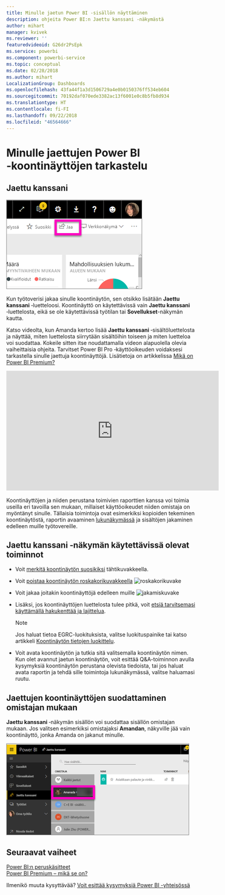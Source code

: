 ```yaml
---
title: Minulle jaetun Power BI ‑sisällön näyttäminen
description: ohjeita Power BI:n Jaettu kanssani ‑näkymästä
author: mihart
manager: kvivek
ms.reviewer: ''
featuredvideoid: G26dr2PsEpk
ms.service: powerbi
ms.component: powerbi-service
ms.topic: conceptual
ms.date: 02/28/2018
ms.author: mihart
LocalizationGroup: Dashboards
ms.openlocfilehash: 43fa44f1a3d1506729a4e0b0150376ff534eb604
ms.sourcegitcommit: 70192daf070ede3382ac13f6001e0c8b5fb8d934
ms.translationtype: HT
ms.contentlocale: fi-FI
ms.lasthandoff: 09/22/2018
ms.locfileid: "46564666"
---
```

# <a name="display-the-power-bi-dashboards-that-have-been-shared-with-me"></a>Minulle jaettujen Power BI ‑koontinäyttöjen tarkastelu
## <a name="shared-with-me"></a>Jaettu kanssani
![Jaa-kuvake](./media/end-user-shared-with-me/power-bi-share-dash.png)

Kun työtoverisi jakaa sinulle koontinäytön, sen otsikko lisätään **Jaettu kanssani** ‑luetteloosi. Koontinäyttö on käytettävissä vain **Jaettu kanssani** ‑luettelosta, eikä se ole käytettävissä työtilan tai **Sovellukset**-näkymän kautta.

Katso videolta, kun Amanda kertoo lisää **Jaettu kanssani** ‑sisältöluettelosta ja näyttää, miten luettelosta siirrytään sisältöihin toiseen ja miten luetteloa voi suodattaa. Kokeile sitten itse noudattamalla videon alapuolella olevia vaiheittaisia ohjeita. Tarvitset Power BI Pro ‑käyttöoikeuden voidaksesi tarkastella sinulle jaettuja koontinäyttöjä. Lisätietoja on artikkelissa [Mikä on Power BI Premium?](../service-premium.md)

<iframe width="560" height="315" src="https://www.youtube.com/embed/G26dr2PsEpk" frameborder="0" allowfullscreen></iframe>

Koontinäyttöjen ja niiden perustana toimivien raporttien kanssa voi toimia useilla eri tavoilla sen mukaan, millaiset käyttöoikeudet niiden omistaja on myöntänyt sinulle. Tällaisia toimintoja ovat esimerkiksi kopioiden tekeminen koontinäytöstä, raportin avaaminen [lukunäkymässä](end-user-reading-view.md) ja sisältöjen jakaminen edelleen muille työtovereille.

## <a name="actions-available-from-the-shared-with-me-screen"></a>**Jaettu kanssani** ‑näkymän käytettävissä olevat toiminnot
* Voit [merkitä koontinäytön suosikiksi](end-user-favorite.md) tähtikuvakkeella.
* Voit [poistaa koontinäytön roskakorikuvakkeella](end-user-delete.md)  ![roskakorikuvake ](./media/end-user-shared-with-me/power-bi-delete-icon.png)
* Voit jakaa joitakin koontinäyttöjä edelleen muille  ![jakamiskuvake](./media/end-user-shared-with-me/power-bi-share-icon-new.png)
* Lisäksi, jos koontinäyttöjen luettelosta tulee pitkä, voit [etsiä tarvitsemasi käyttämällä hakukenttää ja lajittelua](end-user-search-filter-sort.md).
  
  > [!NOTE]
  > Jos haluat tietoa EGRC-luokituksista, valitse luokituspainike tai katso artikkeli [Koontinäytön tietojen luokittelu](../service-data-classification.md).
  > 
  > 
* Voit avata koontinäytön ja tutkia sitä valitsemalla koontinäytön nimen. Kun olet avannut jaetun koontinäytön, voit esittää Q&A-toiminnon avulla kysymyksiä koontinäytön perustana olevista tiedoista, tai jos haluat avata raportin ja tehdä sille toimintoja lukunäkymässä, valitse haluamasi ruutu.

## <a name="filter-shared-dashboards-by-owner"></a>Jaettujen koontinäyttöjen suodattaminen omistajan mukaan
**Jaettu kanssani** ‑näkymän sisällön voi suodattaa sisällön omistajan mukaan. Jos valitsen esimerkiksi omistajaksi **Amandan**, näkyville jää vain koontinäyttö, jonka Amanda on jakanut minulle.

![omistajan mukaan suodatettu koontinäyttö](./media/end-user-shared-with-me/power-bi-owner.png)

## <a name="next-steps"></a>Seuraavat vaiheet
[Power BI:n peruskäsitteet](end-user-basic-concepts.md)  
[Power BI Premium – mikä se on?](../service-premium.md)  

Ilmenikö muuta kysyttävää? [Voit esittää kysymyksiä Power BI -yhteisössä](http://community.powerbi.com/)

